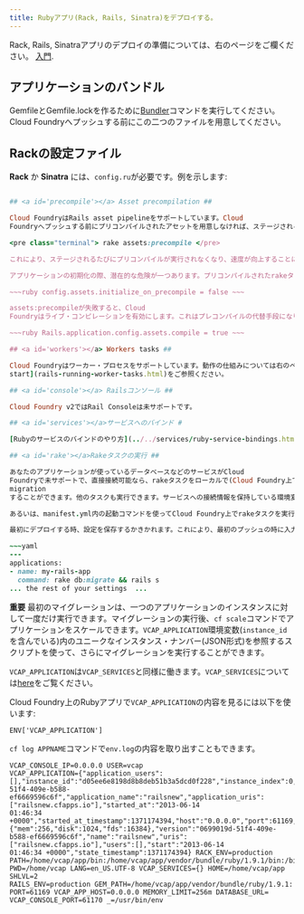 ```yaml
---
title: Rubyアプリ(Rack, Rails, Sinatra)をデプロイする。
---
```


Rack, Rails, Sinatraアプリのデプロイの準備については、右のページをご欄ください。
[入門](../../../dotcom/getting-started.html).

## <a id='bundler'></a>アプリケーションのバンドル ##

GemfileとGemfile.lockを作るために<a
href="http://gembundler.com/">Bundler</a>コマンドを実行してください。Cloud
Foundryへプッシュする前にこの二つのファイルを用意してください。

## <a id='config'></a> Rackの設定ファイル ##

**Rack** か **Sinatra** には、`config.ru`が必要です。例を示します:

~~~ruby require './hello_world' run HelloWorld.new ~~~

## <a id='precompile'></a> Asset precompilation ##

Cloud FoundryはRails asset pipelineをサポートしています。Cloud
Foundryへプッシュする前にプリコンパイルされたアセットを用意しなければ、ステージされる時に用意されるということです。デプロイの前にプレコンパイルするには、以下のコマンドを使ってください:

<pre class="terminal"> rake assets:precompile </pre>

これにより、ステージされるたびにプリコンパイルが実行されなくなり、速度が向上することになります。

アプリケーションの初期化の際、潜在的な危険が一つあります。プリコンパイルされたrakeタスクはRailsアプリケーションの再初期化を実行します。これは、サービスへの接続や環境のチェックなどステージングの段階では使えないものを必要とすることがあります。application.rb内のオプションで再初期化されないようにできます:

~~~ruby config.assets.initialize_on_precompile = false ~~~

assets:precompileが失敗すると、Cloud
Foundryはライブ・コンピレーションを有効にします。これはプレコンパイルの代替手段になります。このモードでは、最初にロードされる時にコンパイルされます。application.rb内で設定を追加してライブ・コンパイレーションを有効にできます。

~~~ruby Rails.application.config.assets.compile = true ~~~

## <a id='workers'></a> Workers tasks ##

Cloud Foundryはワーカー・プロセスをサポートしています。動作の仕組みについては右のページ[Rails workers quick
start](rails-running-worker-tasks.html)をご参照ください。

## <a id='console'></a> Railsコンソール ##

Cloud Foundry v2ではRail Consoleは未サポートです。

## <a id='services'></a>サービスへのバインド #

[Rubyのサービスのバインドのやり方](../../services/ruby-service-bindings.html)をご覧ください

## <a id='rake'></a>Rakeタスクの実行 ##

あなたのアプリケーションが使っているデータベースなどのサービスがCloud
Foundryで未サポートで、直接接続可能なら、rakeタスクをローカルで(Cloud Foundry上ではなく)実行し database
migration
することができます。他のタスクも実行できます。サービスへの接続情報を保持している環境変数`VCAP_SERVICES`の内容へアクセスする方法については、以下をご覧ください。

あるいは、manifest.yml内の起動コマンドを使ってCloud Foundry上でrakeタスクを実行できます。

最初にデプロイする時、設定を保存するかきかれます。これにより、最初のプッシュの時に入力した設定がアプリケーション内の`manifest.yml`へ格納されます。`manifest.yml`を編集し、以下のように起動コマンドを記述してください:

~~~yaml
---
applications:
- name: my-rails-app
  command: rake db:migrate && rails s
... the rest of your settings  ...
~~~

**重要** 最初のマイグレーションは、一つのアプリケーションのインスタンスに対して一度だけ実行できます。マイグレーションの実行後、`cf scale`コマンドでアプリケーションをスケールできます。`VCAP_APPLICATION`環境変数(`instance_id`を含んでいる)内のユニークなインスタンス・ナンバー(JSON形式)を参照するスクリプトを使って、さらにマイグレーションを実行することができます。

`VCAP_APPLICATION`は`VCAP_SERVICES`と同様に働きます。`VCAP_SERVICES`については[here](../../services/environment-variable.html)をご覧ください。

Cloud Foundry上のRubyアプリで`VCAP_APPLICATION`の内容を見るには以下を使います:

`ENV['VCAP_APPLICATION']`

`cf log APPNAME`コマンドで`env.log`の内容を取り出すこともできます。

~~~ Reading logs/env.log... OK TMPDIR=/home/vcap/tmp VCAP_APP_PORT=61169
VCAP_CONSOLE_IP=0.0.0.0 USER=vcap
VCAP_APPLICATION={"application_users":[],"instance_id":"d05ee6e8198d8b8deb51b3a5dcd0f228","instance_index":0,"application_version":"0699019d-51f4-409e-b588-ef6669596c6f","application_name":"railsnew","application_uris":["railsnew.cfapps.io"],"started_at":"2013-06-14
01:46:34
+0000","started_at_timestamp":1371174394,"host":"0.0.0.0","port":61169,"limits":{"mem":256,"disk":1024,"fds":16384},"version":"0699019d-51f4-409e-b588-ef6669596c6f","name":"railsnew","uris":["railsnew.cfapps.io"],"users":[],"start":"2013-06-14
01:46:34 +0000","state_timestamp":1371174394} RACK_ENV=production
PATH=/home/vcap/app/bin:/home/vcap/app/vendor/bundle/ruby/1.9.1/bin:/bin:/usr/bin:/bin:/usr/bin
PWD=/home/vcap LANG=en_US.UTF-8 VCAP_SERVICES={} HOME=/home/vcap/app SHLVL=2
RAILS_ENV=production GEM_PATH=/home/vcap/app/vendor/bundle/ruby/1.9.1:
PORT=61169 VCAP_APP_HOST=0.0.0.0 MEMORY_LIMIT=256m DATABASE_URL=
VCAP_CONSOLE_PORT=61170 _=/usr/bin/env

~~~
